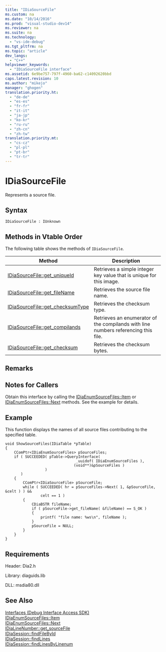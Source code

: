 ```yaml
---
title: "IDiaSourceFile"
ms.custom: na
ms.date: "10/14/2016"
ms.prod: "visual-studio-dev14"
ms.reviewer: na
ms.suite: na
ms.technology: 
  - "vs-ide-debug"
ms.tgt_pltfrm: na
ms.topic: "article"
dev_langs: 
  - "C++"
helpviewer_keywords: 
  - "IDiaSourceFile interface"
ms.assetid: 6e9be757-797f-4960-ba62-c14092620bbd
caps.latest.revision: 10
ms.author: "mikejo"
manager: "ghogen"
translation.priority.ht: 
  - "de-de"
  - "es-es"
  - "fr-fr"
  - "it-it"
  - "ja-jp"
  - "ko-kr"
  - "ru-ru"
  - "zh-cn"
  - "zh-tw"
translation.priority.mt: 
  - "cs-cz"
  - "pl-pl"
  - "pt-br"
  - "tr-tr"
---
```

# IDiaSourceFile
Represents a source file.  
  
## Syntax  
  
```  
IDiaSourceFile : IUnknown  
```  
  
## Methods in Vtable Order  
 The following table shows the methods of `IDiaSourceFile`.  
  
|Method|Description|  
|------------|-----------------|  
|[IDiaSourceFile::get_uniqueId](../debugger/idiasourcefile--get_uniqueid.md)|Retrieves a simple integer key value that is unique for this image.|  
|[IDiaSourceFile::get_fileName](../debugger/idiasourcefile--get_filename.md)|Retrieves the source file name.|  
|[IDiaSourceFile::get_checksumType](../debugger/idiasourcefile--get_checksumtype.md)|Retrieves the checksum type.|  
|[IDiaSourceFile::get_compilands](../debugger/idiasourcefile--get_compilands.md)|Retrieves an enumerator of the compilands with line numbers referencing this file.|  
|[IDiaSourceFile::get_checksum](../debugger/idiasourcefile--get_checksum.md)|Retrieves the checksum bytes.|  
  
## Remarks  
  
## Notes for Callers  
 Obtain this interface by calling the [IDiaEnumSourceFiles::Item](../debugger/idiaenumsourcefiles--item.md) or [IDiaEnumSourceFiles::Next](../debugger/idiaenumsourcefiles--next.md) methods. See the example for details.  
  
## Example  
 This function displays the names of all source files contributing to the specified table.  
  
```cpp#  
void ShowSourceFiles(IDiaTable *pTable)  
{  
    CComPtr<IDiaEnumSourceFiles> pSourceFiles;  
    if ( SUCCEEDED( pTable->QueryInterface(  
                                _uuidof( IDiaEnumSourceFiles ),  
                               (void**)&pSourceFiles )  
                  )  
       )  
    {  
        CComPtr<IDiaSourceFile> pSourceFile;  
        while ( SUCCEEDED( hr = pSourceFiles->Next( 1, &pSourceFile, &celt ) ) &&  
                celt == 1 )  
        {  
            CDiaBSTR fileName;  
            if ( pSourceFile->get_fileName( &fileName) == S_OK )  
            {  
                printf( "file name: %ws\n", fileName );  
            }  
            pSourceFile = NULL;  
        }  
    }  
}  
```  
  
## Requirements  
 Header: Dia2.h  
  
 Library: diaguids.lib  
  
 DLL: msdia80.dll  
  
## See Also  
 [Interfaces (Debug Interface Access SDK)](../debugger/interfaces--debug-interface-access-sdk-.md)   
 [IDiaEnumSourceFiles::Item](../debugger/idiaenumsourcefiles--item.md)   
 [IDiaEnumSourceFiles::Next](../debugger/idiaenumsourcefiles--next.md)   
 [IDiaLineNumber::get_sourceFile](../debugger/idialinenumber--get_sourcefile.md)   
 [IDiaSession::findFileById](../debugger/idiasession--findfilebyid.md)   
 [IDiaSession::findLines](../debugger/idiasession--findlines.md)   
 [IDiaSession::findLinesByLinenum](../debugger/idiasession--findlinesbylinenum.md)